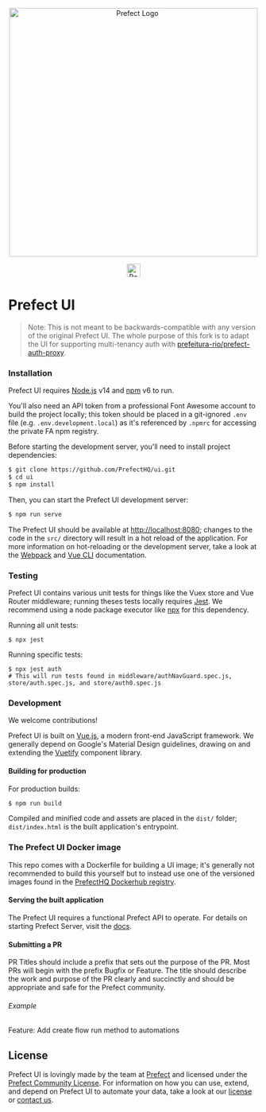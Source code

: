 <p align="center" >
   <img src="https://images.ctfassets.net/gm98wzqotmnx/3Ufcb7yYqcXBDlAhJ30gce/c237bb3254190795b30bf734f3cbc1d4/prefect-logo-full-gradient.svg" width="500" style="max-width: 500px;" alt="Prefect Logo">
</p>

<p align="center">
   <a href="https://prefect.io">
    <img src="https://images.ctfassets.net/gm98wzqotmnx/3mwImS57DEydMQXU1FCGG/6e36e2d49faf78cf4a166f123c2c43ca/image__5_.png" height="27" alt="Powered By Prefect">
    </a>
</p>

# Prefect UI

> Note: This is not meant to be backwards-compatible with any version of the original Prefect UI. The whole purpose of this fork is to adapt the UI for supporting multi-tenancy auth with [prefeitura-rio/prefect-auth-proxy](https://github.com/prefeitura-rio/prefect-auth-proxy).

### Installation

Prefect UI requires [Node.js](https://nodejs.org/) v14 and [npm](https://www.npmjs.com/) v6 to run.

You'll also need an API token from a professional Font Awesome account to build the project locally; this token should be placed in a git-ignored `.env` file (e.g. `.env.development.local`) as it's referenced by `.npmrc` for accessing the private FA npm registry.

Before starting the development server, you'll need to install project dependencies:

```sh
$ git clone https://github.com/PrefectHQ/ui.git
$ cd ui
$ npm install
```

Then, you can start the Prefect UI development server:

```sh
$ npm run serve
```

The Prefect UI should be available at [http://localhost:8080](http://localhost:8080); changes to the code in the `src/` directory will result in a hot reload of the application. For more information on hot-reloading or the development server, take a look at the [Webpack](https://webpack.js.org/) and [Vue CLI](https://cli.vuejs.org/) documentation.

### Testing

Prefect UI contains various unit tests for things like the Vuex store and Vue Router middleware; running theses tests locally requires [Jest](https://jestjs.io/). We recommend using a node package executor like [npx](https://www.npmjs.com/package/npx) for this dependency.

Running all unit tests:

```
$ npx jest
```

Running specific tests:

```
$ npx jest auth
# This will run tests found in middleware/authNavGuard.spec.js, store/auth.spec.js, and store/auth0.spec.js
```

### Development

We welcome contributions!

Prefect UI is built on [Vue.js](https://vuejs.org/), a modern front-end JavaScript framework. We generally depend on Google's Material Design guidelines, drawing on and extending the [Vuetify](https://vuetifyjs.com/en/) component library.

#### Building for production

For production builds:

```sh
$ npm run build
```

Compiled and minified code and assets are placed in the `dist/` folder; `dist/index.html` is the built application's entrypoint.

### The Prefect UI Docker image

This repo comes with a Dockerfile for building a UI image; it's generally not recommended to build this yourself but to instead use one of the versioned images found in the [PrefectHQ Dockerhub registry](https://hub.docker.com/r/prefecthq/ui).

#### Serving the built application

The Prefect UI requires a functional Prefect API to operate. For details on starting Prefect Server, visit the [docs](https://docs.prefect.io/api/latest/#ui-and-server).

#### Submitting a PR

PR Titles should include a prefix that sets out the purpose of the PR. Most PRs will begin with the prefix Bugfix or Feature. The title should describe the work and purpose of the PR clearly and succinctly and should be appropriate and safe for the Prefect community.

###### Example

Feature: Add create flow run method to automations

## License

Prefect UI is lovingly made by the team at [Prefect](https://www.prefect.io) and licensed under the [Prefect Community License](https://www.prefect.io/legal/prefect-community-license/). For information on how you can use, extend, and depend on Prefect UI to automate your data, take a look at our [license](https://github.com/PrefectHQ/ui/blob/master/LICENSE) or [contact us](https://www.prefect.io/pricing#contact).
